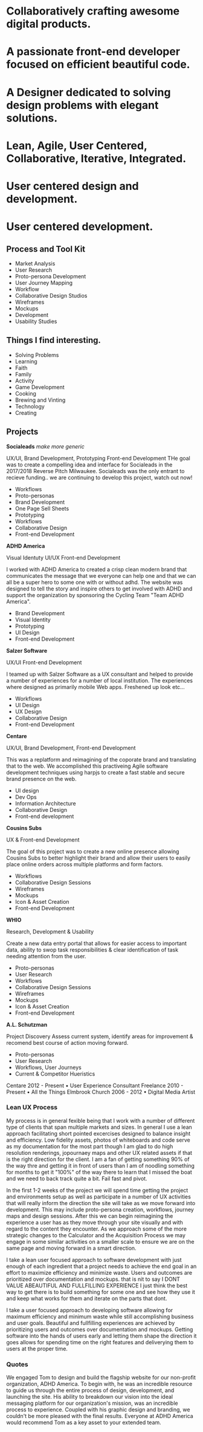 # Collaboratively crafting awesome digital products. 
# A passionate front-end developer focused on efficient beautiful code.
# A Designer dedicated to solving design problems with elegant solutions.
# Lean, Agile, User Centered, Collaborative, Iterative, Integrated.
# User centered design and development.
# User centered development.

## Process and Tool Kit
* Market Analysis
* User Research
* Proto-persona Development 
* User Journey Mapping
* Workflow
* Collaborative Design Studios
* Wireframes
* Mockups
* Development
* Usability Studies

## Things I find interesting.
* Solving Problems
* Learning
* Faith
* Family
* Activity
* Game Development
* Cooking
* Brewing and Vinting
* Technology
* Creating

## Projects
**Socialeads** *make more generic*

UX/UI, Brand Development, Prototyping Front-end Development
THe goal was to create a compelling idea and interface for Socialeads in the 2017/2018 Reverse Pitch Milwaukee. Socialeads was the only entrant to recieve funding.. we are continuing to develop this project, watch out now!
* Workflows
* Proto-personas
* Brand Development
* One Page Sell Sheets
* Prototyping
* Workflows
* Collaborative Design
* Front-end Development

**ADHD America**

Visual Identuty UI/UX Front-end Development

I worked with ADHD America to created a crisp clean modern brand that communicates the message that we everyone can help one and that we can all be a super hero to some one with or without adhd. The website was designed to tell the story and inspire others to get involved with ADHD and support the organization by sponsoring the Cycling Team "Team ADHD America".
* Brand Development
* Visual Identity
* Prototyping
* UI Design
* Front-end Development

**Salzer Software**

UX/UI Front-end Development

I teamed up with Salzer Software as a UX consultant and helped to provide a number of experiences for a number of local institution. The experiences where designed as primarily mobile Web apps. Freshened up look etc...
* Workflows
* UI Design
* UX Design
* Collaborative Design
* Front-end Development

**Centare**

UX/UI, Brand Development, Front-end Development

This was a replatform and reimagining of the coporate brand and translating that to the web. We accomplished this practiveing Agile software development techniques using harpjs to create a fast stable and secure brand presence on the web.

* UI design
* Dev Ops
* Information Architecture
* Collaborative Design
* Front-end development

**Cousins Subs**

UX & Front-end Development

The goal of this project was to create a new online presence allowing Cousins Subs to better highlight their brand and allow their users to easily place online orders across multiple platforms and form factors.
* Workflows
* Collaborative Design Sessions
* Wireframes
* Mockups
* Icon & Asset Creation
* Front-end Development

**WHIO**

Research, Development & Usability

Create a new data entry portal that allows for easier access to important data, ability to swop task responsibilities & clear identification of task needing attention from the user.
* Proto-personas
* User Research
* Workflows
* Collaborative Design Sessions
* Wireframes
* Mockups
* Icon & Asset Creation
* Front-end Development

**A.L. Schutzman**

Project Discovery
Assess current system, identify areas for improvement & recomend best course of action moving forward.
* Proto-personas
* User Research
* Workflows, User Journeys
* Current & Competitor Hueristics

Centare 2012 - Present • User Experience Consultant
Freelance 2010 - Present • All the Things
Elmbrook Church 2006 - 2012  • Digital Media Artist

### Lean UX Process
My process is in general fexible being that I work with a number of different type of clients that span multiple markets and sizes. In general I use a lean approach facilitating short pointed excercises designed to balance insight and efficiency. Low fidelity assets, photos of whiteboards and code serve as my documentation for the most part though I am glad to do high resolution renderings, jopournaey maps and other UX related assets if that is the right direction for the client. I am a fan of getting something 90% of the way thre and getting it in front of users than I am of noodling something for months to get it "100%" of the way there to learn that I missed the boat and we need to back track quite a bit. Fail fast and pivot.

In the first 1-2 weeks of the project we will spend time getting the project and environments setup as well as participate in a number of UX activities that will really inform the direction the site will take as we move forward into development. This may include proto-persona creation, workflows, journey maps and design sessions. After this we can begin reimagining the experience a user has as they move through your site visually and with regard to the content they encounter. As we approach some of the more strategic changes to the Calculator and the Acquisition Process we may engage in some similar activities on a smaller scale to ensure we are on the same page and moving forward in a smart direction.

I take a lean user focused approach to software development with just enough of each ingredient that a project needs to achieve the end goal in an effort to maximize efficiency and minimize waste. Users and outcomes are prioritized over documentation and mockups. that is nit to say I DONT VALUE ABEAUTIFUL AND FULLFILLING EXPERIENCE I just think the best way to get there is to build something for some one and see how they use it and keep what works for them and iterate on the parts that dont.

I take a user focused approach to developing software allowing for maximum efficiency and minimum waste while still accomplishing business and user goals. Beautiful and fullfilling experiences are achieved by prioritizing users and outcomes over documentation and mockups. Getting software into the hands of users early and letting them shape the direction it goes allows for spending time on the right features and deliverying them to users at the proper time.


### Quotes

We engaged Tom to design and build the flagship website for our non-profit organization, ADHD America. To begin with, he was an incredible resource to guide us through the entire process of design, development, and launching the site. His ability to breakdown our vision into the ideal messaging platform for our organization's mission, was an incredible process to experience. Coupled with his graphic design and branding, we couldn't be more pleased with the final results. Everyone at ADHD America would recommend Tom as a key asset to your extended team. 
